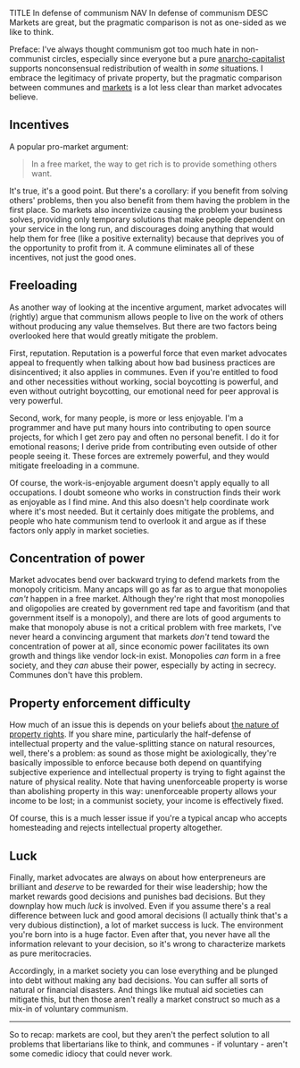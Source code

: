 TITLE In defense of communism
NAV In defense of communism
DESC Markets are great, but the pragmatic comparison is not as one-sided as we like to think.

Preface: I've always thought communism got too much hate in non-communist circles, especially since everyone but a pure [anarcho-capitalist](faction_ancap) supports nonconsensual redistribution of wealth in *some* situations. I embrace the legitimacy of private property, but the pragmatic comparison between communes and [markets](/protagonism/market) is a lot less clear than market advocates believe.

## Incentives

A popular pro-market argument:

> In a free market, the way to get rich is to provide something others want.

It's true, it's a good point. But there's a corollary: if you benefit from solving others' problems, then you also benefit from them having the problem in the first place. So markets also incentivize causing the problem your business solves, providing only temporary solutions that make people dependent on your service in the long run, and discourages doing anything that would help them for free (like a positive externality) because that deprives you of the opportunity to profit from it. A commune eliminates all of these incentives, not just the good ones.

## Freeloading

As another way of looking at the incentive argument, market advocates will (rightly) argue that communism allows people to live on the work of others without producing any value themselves. But there are two factors being overlooked here that would greatly mitigate the problem.

First, reputation. Reputation is a powerful force that even market advocates appeal to frequently when talking about how bad business practices are disincentived; it also applies in communes. Even if you're entitled to food and other necessities without working, social boycotting is powerful, and even without outright boycotting, our emotional need for peer approval is very powerful.

Second, work, for many people, is more or less enjoyable. I'm a programmer and have put many hours into contributing to open source projects, for which I get zero pay and often no personal benefit. I do it for emotional reasons; I derive pride from contributing even outside of other people seeing it. These forces are extremely powerful, and they would mitigate freeloading in a commune.

Of course, the work-is-enjoyable argument doesn't apply equally to all occupations. I doubt someone who works in construction finds their work as enjoyable as I find mine. And this also doesn't help coordinate work where it's most needed. But it certainly does mitigate the problems, and people who hate communism tend to overlook it and argue as if these factors only apply in market societies.

## Concentration of power

Market advocates bend over backward trying to defend markets from the monopoly criticism. Many ancaps will go as far as to argue that monopolies *can't* happen in a free market. Although they're right that most monopolies and oligopolies are created by government red tape and favoritism (and that government itself is a monopoly), and there are lots of good arguments to make that monopoly abuse is not a critical problem with free markets, I've never heard a convincing argument that markets *don't* tend toward the concentration of power at all, since economic power facilitates its own growth and things like vendor lock-in exist. Monopolies *can* form in a free society, and they *can* abuse their power, especially by acting in secrecy. Communes don't have this problem.

## Property enforcement difficulty

How much of an issue this is depends on your beliefs about [the nature of property rights](/protagonism/property). If you share mine, particularly the half-defense of intellectual property and the value-splitting stance on natural resources, well, there's a problem: as sound as those might be axiologically, they're basically impossible to enforce because both depend on quantifying subjective experience and intellectual property is trying to fight against the nature of physical reality. Note that having unenforceable property is worse than abolishing property in this way: unenforceable property allows your income to be lost; in a communist society, your income is effectively fixed.

Of course, this is a much lesser issue if you're a typical ancap who accepts homesteading and rejects intellectual property altogether.

## Luck

Finally, market advocates are always on about how enterpreneurs are brilliant and *deserve* to be rewarded for their wise leadership; how the market rewards good decisions and punishes bad decisions. But they downplay how much *luck* is involved. Even if you assume there's a real difference between luck and good amoral decisions (I actually think that's a very dubious distinction), a lot of market success is luck. The environment you're born into is a huge factor. Even after that, you never have all the information relevant to your decision, so it's wrong to characterize markets as pure meritocracies.

Accordingly, in a market society you can lose everything and be plunged into debt without making any bad decisions. You can suffer all sorts of natural or financial disasters. And things like mutual aid societies can mitigate this, but then those aren't really a market construct so much as a mix-in of voluntary communism.

---

So to recap: markets are cool, but they aren't the perfect solution to all problems that libertarians like to think, and communes - if voluntary - aren't some comedic idiocy that could never work.
